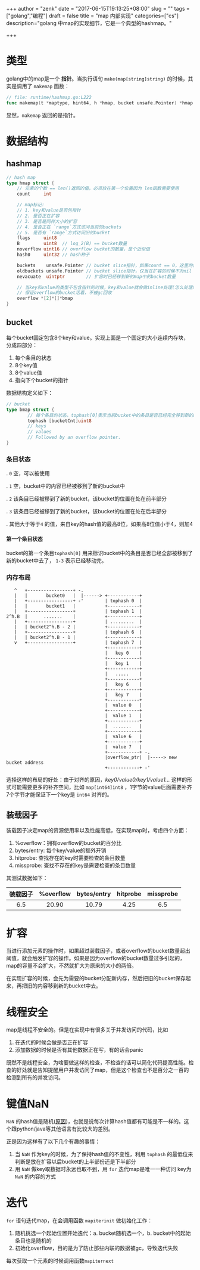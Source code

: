+++
author = "zenk"
date = "2017-06-15T19:13:25+08:00"
slug = ""
tags = ["golang","编程"]
draft = false
title = "map 内部实现"
categories=["cs"]
description="golang 中map的实现细节，它是一个典型的hashmap。"

+++

# 类型

golang中的map是一个 **指针**。当执行语句 `make(map[string]string)` 的时候，其实是调用了 `makemap` 函数：

```go
// file: runtime/hashmap.go:L222
func makemap(t *maptype, hint64, h *hmap, bucket unsafe.Pointer) *hmap
```

显然，`makemap` 返回的是指针。

# 数据结构

## hashmap

```go
// hash map
type hmap struct {
    // 元素的个数 == len()返回的值，必须放在第一个位置因为 len函数需要使用
    count     int

    // map标记:
    // 1. key和value是否包指针
    // 2. 是否正在扩容
    // 3. 是否是同样大小的扩容
    // 4. 是否正在 `range`方式访问当前的buckets
    // 5. 是否有 `range`方式访问旧的bucket
    flags     uint8
    B         uint8  // log_2(B) == bucket数量
    noverflow uint16 // overflow bucket的数量，是个近似值
    hash0     uint32 // hash种子

    buckets    unsafe.Pointer // bucket slice指针，如果count == 0，这里的值为 nil
    oldbuckets unsafe.Pointer // bucket slice指针，仅当在扩容的时候不为nil
    nevacuate  uintptr        // 扩容时已经移到新的map中的bucket数量

    // 当key和value的类型不包含指针的时候，key和value就会做inline处理(怎么处理的)
    // 保证overflow的bucket活着，不被gc回收
    overflow *[2]*[]*bmap
}
```

## bucket

每个bucket固定包含8个key和value。实现上面是一个固定的大小连续内存块，分成四部分：

1. 每个条目的状态
2. 8个key值
3. 8个value值
4. 指向下个bucket的指针

数据结构定义如下：

```go
// bucket
type bmap struct {
        // 每个条目的状态，tophash[0]表示当前bucket中的条目是否已经完全移到新的bucket中去了
        tophash [bucketCnt]uint8
        // keys
        // values
        // Followed by an overflow pointer.
}
```

### 条目状态

. `0` 空，可以被使用

. `1` 空，bucket中的内容已经被移到了新的bucket中

. `2` 该条目已经被移到了新的bucket，该bucket的位置在处在前半部分

. `3` 该条目已经被移到了新的bucket，该bucket的位置在处在后半部分

. 其他大于等于`4` 的值，来自key的hash值的最高8位，如果高8位值小于4，则加4

#### 第一个条目状态

bucket的第一个条目`tophash[0]` 用来标识bucket中的条目是否已经全部被移到了新的bucket中去了， `1-3` 表示已经移动完。

### 内存布局

```
   ^   +-----------------+ -.
   |   |       bucket0   |  |------> +------------+
   |   +-----------------+ -'        | tophash 0  |
   |   |       bucket1   |           +------------+
   |   +-----------------+           | tophash 1  |
2^h.B  |      .......    |           +------------+
   |   +-----------------+           | .........  |
   |   | bucket2^h.B - 2 |           +------------+
   |   +-----------------+           | tophash 6  |
   |   | bucket2^h.B - 1 |           +------------+
   v   +-----------------+           | tophash 7  |
                                     +------------+
                                     |   key 0    |
                                     +------------+
                                     |   key 1    |
                                     +------------+
                                     |   .....    |
                                     +------------+
                                     |   key 6    |
                                     +------------+
                                     |   key 7    |
                                     +------------+
                                     |  value 0   |
                                     +------------+
                                     |  value 1   |
                                     +------------+
                                     |  .......   |
                                     +------------+
                                     |  value 6   |
                                     +------------+
                                     |  value 7   |
                                     +------------+ -.
                                     |overflow_ptr|  |-----> new bucket address
                                     +------------+ -'
```

选择这样的布局的好处：由于对齐的原因，*key0/value0/key1/value1...* 这样的形式可能需要更多的补齐空间，比如 `map[int64]int8` ，1字节的value后面需要补齐7个字节才能保证下一个key是 `int64` 对齐的。

## 装载因子

装载因子决定map的资源使用率以及性能高低，在实现map时，考虑四个方面：

1. %overflow：拥有overflow的bucket的百分比
2. bytes/entry: 每个key/value的额外开销
3. hitprobe: 查找存在的key时需要检查的条目数量
4. missprobe: 查找不存在的key是需要检查的条目数量

其测试数据如下：

| 装载因子 | %overflow | bytes/entry | hitprobe | missprobe |
| :--: | :-------: | :---------: | :------: | :-------: |
| 6.5  |   20.90   |    10.79    |   4.25   |    6.5    |

# 扩容

当进行添加元素的操作时，如果超过装载因子，或者overflow的bucket数量超出阈值，就会触发扩容的操作。如果是因为overflow的bucket数量过多引起的，map的容量不会扩大，不然就扩大为原来的大小的两倍。

在实现扩容的时候，会先为需要的bucket分配新内存，然后把旧的bucket保存起来，再把旧的内容移到新的bucket中去。

# 线程安全

map是线程不安全的。但是在实现中有很多关于并发访问的代码，比如

1. 在迭代的时候会做是否正在扩容
2. 添加数据的时候是否有其他数据正在写，有的话会panic

既然不是线程安全，为啥要做这样的检查，不检查的话可以简化代码提高性能。检查的好处就是告知提醒用户并发访问了map，但是这个检查也不是百分之一百的检测到所有的并发访问。

# 键值NaN

`NaN` 的hash值是随机([原因](https://research.swtch.com/randhash))，也就是说每次计算hash值都有可能是不一样的。这个跟python/java等其他语言有比较大的差别。

正是因为这样有了以下几个有趣的事情：

1. 当 `NaN` 作为key的时候，为了保持hash值的不变性，利用 `tophash` 的最低位来判断是放在扩容以后bucket的上半部份还是下半部分
2. 用 `NaN` 做key取数据时永远也取不到，用 `for` 迭代map是唯一一种访问 key为`NaN` 的内容的方式

# 迭代

`for` 语句迭代map，在会调用函数 `mapiterinit` 做初始化工作：

1. 随机挑选一个起始位置开始迭代：a. bucket随机选一个，b. bucket中的起始条目也是随机的
2. 初始化overflow，目的是为了防止那些内联的数据被gc，导致迭代失败

每次获取一个元素的时候调用函数`mapiternext`